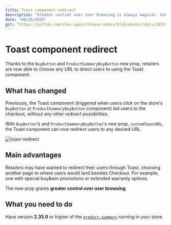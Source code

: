 ```yaml
---
title: Toast component redirect
description: "Greater control over user browsing is always magical. Use the `BuyButton` and `ProductSummaryBuyButton` new prop and redirect your user to any URL with a simple click on the Toast component."
date: "09/26/2019"
git: “https://github.com/vtex-apps/release-notes/blob/master/docs/2019-week-38/toast-component-redirect.md”
---
```


# Toast component redirect

Thanks to the `BuyButton` and `ProductSummaryBuyButton` new prop, retailers are now able to choose any URL to direct users to using the Toast component. 

## What has changed

Previously, the Toast component (triggered when users click on the store's `BuyButton` or `ProductSummaryBuyButton` component) led users to the checkout, without any other redirect possibilities.

With `BuyButton`'s and `ProductSummaryBuyButton`'s new prop, `customToastURL`, the Toast component can now redirect users to any desired URL.

![toast-redirect](https://user-images.githubusercontent.com/52087100/65714342-4a100180-e071-11e9-91d3-b63cbb622fb2.gif)

## Main advantages

Retailers may have wanted to redirect their users through Toast, choosing another page to where users would land besides Checkout. For example, one with special buy&win promotions or extended warranty options. 

The new prop grants **greater control over user browsing**.

## What you need to do

Have version **2.35.0** or higher of the [`product-summary`](https://vtex.io/docs/components/product/vtex.product-summary) running in your store.
